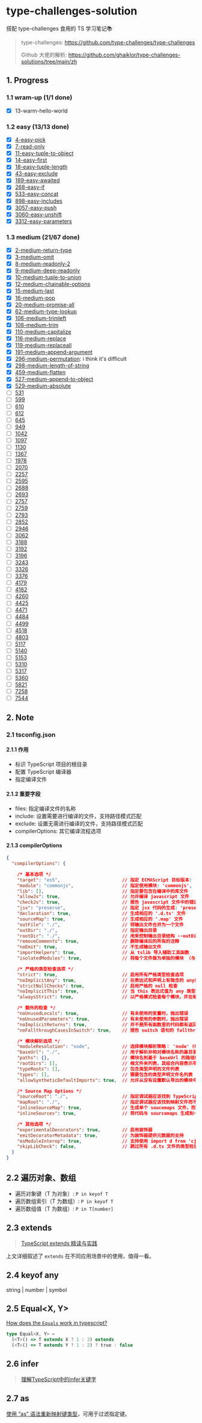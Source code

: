 # type-challenges-solution

搭配 type-challenges 食用的 TS 学习笔记📚

> type-challenges: https://github.com/type-challenges/type-challenges
>
> Github 大佬的解析: https://github.com/ghaiklor/type-challenges-solutions/tree/main/zh

## 1. Progress

### 1.1 wram-up (1/1 done)

- [x] 13-warm-hello-world

### 1.2 easy (13/13 done)

- [x] [4-easy-pick](./questions/4-easy-pick/template.ts)
- [x] [7-read-only](./questions/7-read-only/template.ts)
- [x] [11-easy-tuple-to-object](./questions/11-easy-tuple-to-object/template.ts)
- [x] [14-easy-first](./questions/14-easy-first/template.ts)
- [x] [18-easy-tuple-length](./questions/18-easy-tuple-length/template.ts)
- [x] [43-easy-exclude](./questions/43-easy-exclude/template.ts)
- [x] [189-easy-awaited](./questions/189-easy-awaited/template.ts)
- [x] [268-easy-if](./questions/268-easy-if/template.ts)
- [x] [533-easy-concat](./questions/533-easy-concat/template.ts)
- [x] [898-easy-includes](./questions/898-easy-includes/template.ts)
- [x] [3057-easy-push](./questions/3057-easy-push/template.ts)
- [x] [3060-easy-unshift](./questions/3060-easy-unshift/template.ts)
- [x] [3312-easy-parameters](./questions/3312-easy-parameters/template.ts)

### 1.3 medium (21/67 done)

- [x] [2-medium-return-type](./questions/2-medium-return-type/template.ts)
- [x] [3-medium-omit](./questions/3-medium-omit/template.ts)
- [x] [8-medium-readonly-2](./questions/8-medium-readonly-2/template.ts)
- [x] [9-medium-deep-readonly](./questions/9-medium-deep-readonly/template.ts)
- [x] [10-medium-tuple-to-union](./questions/10-medium-tuple-to-union/template.ts)
- [x] [12-medium-chainable-options](./questions/12-medium-chainable-options/template.ts)
- [x] [15-medium-last](./questions/15-medium-last/template.ts)
- [x] [16-medium-pop](./questions/16-medium-pop/template.ts)
- [x] [20-medium-promise-all](./questions/20-medium-promise-all/template.ts)
- [x] [62-medium-type-lookup](./questions/62-medium-type-lookup/template.ts)
- [x] [106-medium-trimleft](./questions/106-medium-trimleft/template.ts)
- [x] [108-medium-trim](./questions/108-medium-trim/template.ts)
- [x] [110-medium-capitalize](./questions/110-medium-capitalize/template.ts)
- [x] [116-medium-replace](./questions/116-medium-replace/template.ts)
- [x] [119-medium-replaceall](./questions/119-medium-replaceall/template.ts)
- [x] [191-medium-append-argument](./questions/191-medium-append-argument/template.ts)
- [x] [296-medium-permutation](./questions/296-medium-permutation/template.ts): i think it's difficult
- [x] [298-medium-length-of-string](./questions/298-medium-length-of-string/template.ts)
- [x] [459-medium-flatten](./questions/459-medium-flatten/template.ts)
- [x] [527-medium-append-to-object](./questions/527-medium-append-to-object/template.ts)
- [x] [529-medium-absolute](./questions/529-medium-absolute/template.ts)
- [ ] [531]()
- [ ] [599]()
- [ ] [610]()
- [ ] [612]()
- [ ] [645]()
- [ ] [949]()
- [ ] [1042]()
- [ ] [1097]()
- [ ] [1130]()
- [ ] [1367]()
- [ ] [1978]()
- [ ] [2070]()
- [ ] [2257]()
- [ ] [2595]()
- [ ] [2688]()
- [ ] [2693]()
- [ ] [2757]()
- [ ] [2759]()
- [ ] [2793]()
- [ ] [2852]()
- [ ] [2946]()
- [ ] [3062]()
- [ ] [3188]()
- [ ] [3192]()
- [ ] [3196]()
- [ ] [3243]()
- [ ] [3326]()
- [ ] [3376]()
- [ ] [4179]()
- [ ] [4182]()
- [ ] [4260]()
- [ ] [4425]()
- [ ] [4471]()
- [ ] [4484]()
- [ ] [4499]()
- [ ] [4518]()
- [ ] [4803]()
- [ ] [5117]()
- [ ] [5140]()
- [ ] [5153]()
- [ ] [5310]()
- [ ] [5317]()
- [ ] [5360]()
- [ ] [5821]()
- [ ] [7258]()
- [ ] [7544]()

## 2. Note

### 2.1 tsconfig.json

#### 2.1.1 作用

- 标识 TypeScript 项目的根目录
- 配置 TypeScript 编译器
- 指定编译文件

#### 2.1.2 重要字段

- files: 指定编译文件的名称
- include: 设置需要进行编译的文件，支持路径模式匹配
- exclude: 设置无需进行编译的文件，支持路径模式匹配
- compilerOptions: 其它编译流程选项

#### 2.1.3 compilerOptions

```json
{
  "compilerOptions": {

    /* 基本选项 */
    "target": "es5",                       // 指定 ECMAScript 目标版本: 'ES3' (default), 'ES5', 'ES6'/'ES2015','ES2016', 'ES2017', or 'ESNEXT'
    "module": "commonjs",                  // 指定使用模块: 'commonjs', 'amd', 'system', 'umd' or 'es2015', 'esnext'
    "lib": [],                             // 指定要包含在编译中的库文件
    "allowJs": true,                       // 允许编译 javascript 文件
    "checkJs": true,                       // 报告 javascript 文件中的错误
    "jsx": "preserve",                     // 指定 jsx 代码的生成: 'preserve', 'react-native', or 'react'
    "declaration": true,                   // 生成相应的 '.d.ts' 文件
    "sourceMap": true,                     // 生成相应的 '.map' 文件
    "outFile": "./",                       // 将输出文件合并为一个文件
    "outDir": "./",                        // 指定输出目录
    "rootDir": "./",                       // 用来控制输出目录结构 --outDir.
    "removeComments": true,                // 删除编译后的所有的注释
    "noEmit": true,                        // 不生成输出文件
    "importHelpers": true,                 // 从 tslib 导入辅助工具函数
    "isolatedModules": true,               // 将每个文件做为单独的模块 （与 'ts.transpileModule' 类似）.

    /* 严格的类型检查选项 */
    "strict": true,                        // 启用所有严格类型检查选项
    "noImplicitAny": true,                 // 在表达式和声明上有隐含的 any类型时报错
    "strictNullChecks": true,              // 启用严格的 null 检查
    "noImplicitThis": true,                // 当 this 表达式值为 any 类型的时候，生成一个错误
    "alwaysStrict": true,                  // 以严格模式检查每个模块，并在每个文件里加入 'use strict'

    /* 额外的检查 */
    "noUnusedLocals": true,                // 有未使用的变量时，抛出错误
    "noUnusedParameters": true,            // 有未使用的参数时，抛出错误
    "noImplicitReturns": true,             // 并不是所有函数里的代码都有返回值时，抛出错误
    "noFallthroughCasesInSwitch": true,    // 报告 switch 语句的 fallthrough 错误。（即，不允许 switch 的 case 语句贯穿）

    /* 模块解析选项 */
    "moduleResolution": "node",            // 选择模块解析策略： 'node' (Node.js) or 'classic' (TypeScript pre-1.6)
    "baseUrl": "./",                       // 用于解析非相对模块名称的基目录
    "paths": {},                           // 模块名到基于 baseUrl 的路径映射的列表
    "rootDirs": [],                        // 根文件夹列表，其组合内容表示项目运行时的结构内容
    "typeRoots": [],                       // 包含类型声明的文件列表
    "types": [],                           // 需要包含的类型声明文件名列表
    "allowSyntheticDefaultImports": true,  // 允许从没有设置默认导出的模块中默认导入。

    /* Source Map Options */
    "sourceRoot": "./",                    // 指定调试器应该找到 TypeScript 文件而不是源文件的位置
    "mapRoot": "./",                       // 指定调试器应该找到映射文件而不是生成文件的位置
    "inlineSourceMap": true,               // 生成单个 soucemaps 文件，而不是将 sourcemaps 生成不同的文件
    "inlineSources": true,                 // 将代码与 sourcemaps 生成到一个文件中，要求同时设置了 --inlineSourceMap 或 --sourceMap 属性

    /* 其他选项 */
    "experimentalDecorators": true,        // 启用装饰器
    "emitDecoratorMetadata": true,         // 为装饰器提供元数据的支持
    "esModuleInterop": true,               // 支持使用 import d from 'cjs' 的方式引入 commonjs 包
    "skipLibCheck": false,                 // 跳过所有 .d.ts 文件的类型检查
  }
}
```

## 2.2 遍历对象、数组

- 遍历对象键（T 为对象）: `P in keyof T`
- 遍历数组索引（T 为数组）: `P in keyof T`
- 遍历数组值（T 为数组）: `P in T[number]`

## 2.3 extends

> [TypeScript extends 精读与实践](https://github.com/MuYunyun/blog/issues/140)

上文详细叙述了 `extends` 在不同应用场景中的使用，值得一看。

## 2.4 keyof any

string | number | symbol

## 2.5 Equal<X, Y>

[How does the `Equals` work in typescript?](https://stackoverflow.com/questions/68961864/how-does-the-equals-work-in-typescript/68963796#68963796)

```ts
type Equal<X, Y> =
  (<T>() => T extends X ? 1 : 2) extends
  (<T>() => T extends Y ? 1 : 2) ? true : false
```

## 2.6 infer

> [理解TypeScript中的infer关键字](https://juejin.cn/post/6844904170353328135)

## 2.7 as

[使用 “as” 语法重新映射键类型](https://www.typescriptlang.org/docs/handbook/release-notes/typescript-4-1.html#key-remapping-in-mapped-types)，可用于过滤指定键。
